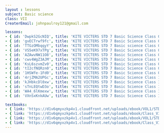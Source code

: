 ```yaml
--- 
layout : lessons 
subject: Basic science
class: VII
CreaterEmail: johnpaulroy121@gmail.com

lessons: 
- { id: 'DwpkS2GcNIQ', title: 'KITE VICTERS STD 7 Basic Science Class 01 (First Bell-ഫസ്റ്റ് ബെല്‍)' }
- { id: 'gvECTrwf9fc', title: 'KITE VICTERS STD 7 Basic Science Class 02 (First Bell-ഫസ്റ്റ് ബെല്‍)' }
- { id: 'TTGzOMbqqyY', title: 'KITE VICTERS STD 7 Basic science Class 03 (First Bell-ഫസ്റ്റ് ബെല്‍)' }
- { id: 'VS5eK97xTPg', title: 'KITE VICTERS STD 7 Basic Science Class 04 (First Bell-ഫസ്റ്റ് ബെല്‍)' }
- { id: 'AZAwvNW11O8', title: 'KITE VICTERS STD 7 Basic Science Class 05 (First Bell-ഫസ്റ്റ് ബെല്‍)' }
- { id: 'cwv4WgZ3AJM', title: 'KITE VICTERS STD 7 Basic Science Class 06 (First Bell-ഫസ്റ്റ് ബെല്‍)' }
- { id: 'KsL6szvmZv0', title: 'KITE VICTERS STD 7 Basic Science Class 07 (First Bell-ഫസ്റ്റ് ബെല്‍)' }
- { id: 'tI2cfNQRzn0', title: 'KITE VICTERS STD 7 Basic Science Class 08 (First Bell-ഫസ്റ്റ് ബെല്‍)' }
- { id: '1HSWfe-1Fd0', title: 'KITE VICTERS STD 7 Basic Science Class 09 (First Bell-ഫസ്റ്റ് ബെല്‍)' }
- { id: '4rjZMA2UPGc', title: 'KITE VICTERS STD 7 Basic Science Class 10 (First Bell-ഫസ്റ്റ് ബെല്‍)' }
- { id: 'kJHbkcDl0xw', title: 'KITE VICTERS STD 7 Basic Science Class 11 (First Bell-ഫസ്റ്റ് ബെല്‍)' }
- { id: 'sTnLEQtwD3o', title: 'KITE VICTERS STD 7 Basic Science Class 12 (First Bell-ഫസ്റ്റ് ബെല്‍)' }
- { id: 'WA4_6lKmexw', title: 'KITE VICTERS STD 7 Basic Science Class 13 (First Bell-ഫസ്റ്റ് ബെല്‍)' }
- { id: 'VXnSxKnkAUw', title: 'KITE VICTERS STD 7 Basic Science Class 14 (First Bell-ഫസ്റ്റ് ബെല്‍)' }

textbooks:
- { link: 'https://d1v6qmyxzkp4v1.cloudfront.net/uploads/ebook/VOL1/STD7/BasicScienceMalayalam/BasicScienceMalayalam.pdf', title: 'Basic Science part-1' , medium: 'malayalam ' }
- { link: 'https://d1v6qmyxzkp4v1.cloudfront.net/uploads/ebook/Class_VII/Basic%20Science_M_Vol_II/BasicScienceMalayalam.pdf', title: 'Basic Science part-2' , medium: ' malayalam' }
- { link: 'https://d1v6qmyxzkp4v1.cloudfront.net/uploads/ebook/VOL1/STD7/BasicScienceEnglish/BasicScienceEnglish.pdf', title: 'Basic Science part-1' , medium: 'English' }
- { link: 'https://d1v6qmyxzkp4v1.cloudfront.net/uploads/ebook/Class_VII/Basic%20Science_E_Vol_II/BasicScienceEnglish.pdf', title: 'Basic Science part-2' , medium: ' English' }
---
```

